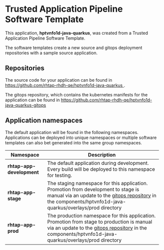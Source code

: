 # Trusted Application Pipeline Software Template

This application, **hptvnfo1d-java-quarkus**, was created from a Trusted Application Pipeline Software Template.

The software templates create a new source and gitops deployment repositories with a sample source application. 

## Repositories

The source code for your application can be found in [https://github.com/rhtap-rhdh-qe/hptvnfo1d-java-quarkus ](https://github.com/rhtap-rhdh-qe/hptvnfo1d-java-quarkus ).
 
The gitops repository, which contains the kubernetes manifests for the application can be found in 
[https://github.com/rhtap-rhdh-qe/hptvnfo1d-java-quarkus-gitops ](https://github.com/rhtap-rhdh-qe/hptvnfo1d-java-quarkus-gitops ) 

## Application namespaces 

The default application will be found in the following namespaces. Applications can be deployed into unique namespaces or multiple software templates can also bet generated into the same group namespaces.  

|  Namespace   |  Description   |  
| -------- | -------- |   
| **rhtap-app-development** | The default application during development. Every build will be deployed to this namespace for testing. | 
| **rhtap-app-stage** | The staging namespace for this application. Promotion from development to stage is manual via an update to the [gitops repository](https://github.com/rhtap-rhdh-qe/hptvnfo1d-java-quarkus-gitops ) in the components/hptvnfo1d-java-quarkus/overlays/prod directory |  
| **rhtap-app-prod** | The production namespace for this application. Promotion from stage to production is manual via an update to the [gitops repository](https://github.com/rhtap-rhdh-qe/hptvnfo1d-java-quarkus-gitops ) in the components/hptvnfo1d-java-quarkus/overlays/prod directory | 